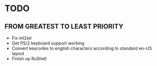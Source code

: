 # TODO
## FROM GREATEST TO LEAST PRIORITY
* Fix int2str
* Get PS/2 keyboard support working
* Convert keycodes to english characters according to standard en-US layout
* Finish up RuShell
